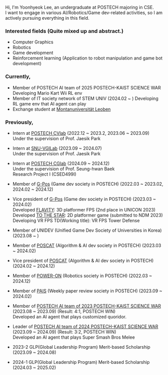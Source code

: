 
Hi, I'm Yoonhyeok Lee, an undergraduate at POSTECH majoring in CSE.  
I want to engage in various AI/Robotics/Game dev-related activities, so I am actively pursuing everything in this field.    


### Interested fields (Quite mixed up and abstract.)
- Computer Graphics
- Robotics
- Game development
- Reinforcement learning (Application to robot manipulation and game bot development)


### Currently,
- Member of POSTECH AI team of 2025 POSTECH-KAIST SCIENCE WAR
  Developing Mario Kart Wii RL env  
- Member of IT society network of STEM UNIV (2024.02 ~ )
  Developing RL game env that AI agent can play
- Exchange student at [Montanuniversität Leoben](https://www.unileoben.ac.at/en/)


### Previously,
- Intern at [POSTECH CVlab](https://cvlab.postech.ac.kr/lab/) (2022.12 ~ 2023.2, 2023.06 ~ 2023.09)  
  Under the supervision of Prof. Jaesik Park
- Intern at [SNU-VGILab](https://jaesik.info/lab) (2023.09 ~ 2024.07)  
  Under the supervision of Prof. Jaesik Park
- Intern at [POSTECH CGlab](https://www.shbaek.com/) (2024.09 ~ 2024.12)  
  Under the supervision of Prof. Seung-hwan Baek  
  Research Project I (CSED499I)
  
- Member of [G-Pos](https://gpos.postech.ac.kr/wordpress/) (Game dev society in POSTECH) (2022.03 ~ 2023.02, 2024.02 ~ 2024.12)  
- Vice president of [G-Pos](https://gpos.postech.ac.kr/wordpress/) (Game dev society in POSTECH) (2023.03 ~ 2024.02)  
  Developed [FLAVITY](https://github.com/GPOS-Gamemakers-in-POSTECH/GPOS-2023-FLAVITY): 3D platformer FPS (2nd place in UNICON 2023)  
  Developed [TO THE STAR](https://github.com/GPOS-Gamemakers-in-POSTECH/GPOS-2024-to-the-STAR): 2D platformer game (submitted to NDM 2023) 
  Developing VR FPS TD(Working title): VR FPS Tower Defense      
- Member of UNIDEV (Unified Game Dev Society of Universities in Korea) (2023.08 ~ ) 
- Member of [POSCAT](https://popo.poapper.club/club/introduce/study/POSCAT) (Algorithm & AI dev society in POSTECH) (2023.03 ~ 2024.02)  
- Vice president of [POSCAT](https://popo.poapper.club/club/introduce/study/POSCAT) (Algorithm & AI dev society in POSTECH) (2024.02 ~ 2024.12)  
- Member of [POWER-ON](https://poweron.club/project) (Robotics society in POSTECH) (2022.03 ~ 2024.12)   
- Member of [PAIS](https://github.com/POSTECH-PAIS) (Weekly paper review society in POSTECH) (2023.09 ~ 2024.02)

- Member of [POSTECH AI team of 2023 POSTECH-KAIST SCIENCE WAR](https://github.com/2023-poka-science-war-ai) (2023.08 ~ 2023.09) (Result: 4:1, POSTECH WIN)  
  Developed an AI agent that plays customized quoridor.  
- Leader of [POSTECH AI team of 2024 POSTECH-KAIST SCIENCE WAR](https://github.com/2024-poka-science-war-ai) (2023.09 ~ 2024.09) (Result: 3:2, POSTECH WIN)   
  Developed an AI agent that plays Super Smash Bros Melee
  
- 2023-2 GLP(Global Leadership Program) Merit-based Scholarship (2023.09 ~ 2024.08)
- 2024-1 GLP(Global Leadership Program) Merit-based Scholarship (2024.03 ~ 2025.02)

<!--
**a-nodi/a-nodi** is a ✨ _special_ ✨ repository because its `README.md` (this file) appears on your GitHub profile.

Here are some ideas to get you started:

- 🔭 I’m currently working on ...
- 🌱 I’m currently learning ...
- 👯 I’m looking to collaborate on ...
- 🤔 I’m looking for help with ...
- 💬 Ask me about ...
- 📫 How to reach me: ...
- 😄 Pronouns: ...
- ⚡ Fun fact: ...
-->
